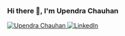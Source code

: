 ### Hi there 👋, I'm Upendra Chauhan
<a href="https://www.instagram.com/upendra6617/"><img src="https://img.shields.io/badge/Upendra Chauhan-E4405F?style=for-the-badge&logo=instagram&logoColor=black" alt="Upendra Chauhan" />
 <a href="https://www.linkedin.com/in/upendra-chauhan-5684a5138"><img src="https://lh3.googleusercontent.com/proxy/mIy1XXHcMAThAyRxyDDmuXz-rwfd7aLJ37U4LMOlKbPGwaOG2Q9KSwGfMKhVx3PtyTmA82naJr37Jjl99vYgwOHEMHxkpXguGk5ov0BpbZbG-Ol_6qVlpwxEudM_pu0ZWb1HpUSDEks3tA" alt="LinkedIn"/></a>
